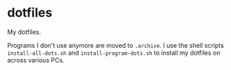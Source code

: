 # dotfiles

My dotfiles.

Programs I don't use anymore are moved to ``.archive``. I use the shell scripts ``install-all-dots.sh`` and ``install-program-dots.sh`` to install my dotfiles on across various PCs.
